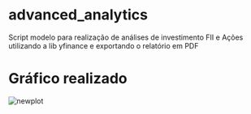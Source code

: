 # advanced_analytics
Script modelo para realização de análises de investimento FII e Ações utilizando a lib yfinance e exportando o relatório em PDF

# Gráfico realizado

![newplot](https://user-images.githubusercontent.com/40063504/220164935-ff83f814-c40a-4511-bc5c-79ae5b4afd99.png)
